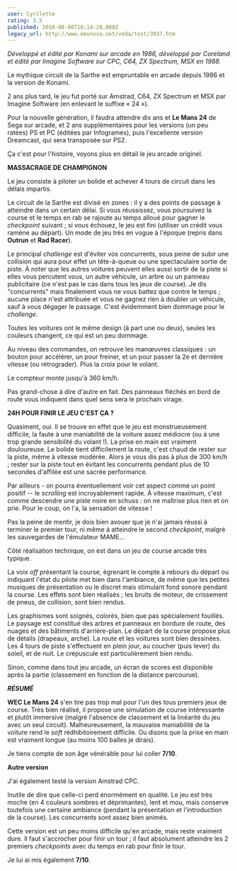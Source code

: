 ```yaml
---
user: Cyrilette
rating: 3.5
published: 2010-08-08T16:14:28.000Z
legacy_url: http://www.emunova.net/veda/test/3937.htm
---
```

_Développé et édité par Konami sur arcade en 1986, développé par Coreland et édité par Imagine Software sur CPC, C64, ZX Spectrum, MSX en 1988\._  

  

Le mythique circuit de la Sarthe est empruntable en arcade depuis 1986 et la version de Konami.  

2 ans plus tard, le jeu fut porté sur Amstrad, C64, ZX Spectrum et MSX par Imagine Software (en enlevant le suffixe « 24 »).  

Pour la nouvelle génération, il faudra attendre dix ans et **Le Mans 24** de Sega sur arcade, et 2 ans supplémentaires pour les versions (un peu ratées) PS et PC (éditées par Infogrames), puis l'excellente version Dreamcast, qui sera transposée sur PS2\.  

Ça c'est pour l'histoire, voyons plus en détail le jeu arcade originel.  

  

**MASSACRAGE DE CHAMPIGNON**  

Le jeu consiste à piloter un bolide et achever 4 tours de circuit dans les délais impartis.  

Le circuit de la Sarthe est divisé en zones : il y a des points de passage à atteindre dans un certain délai. Si vous réussissez, vous poursuivez la course et le temps en rab se rajoute au temps alloué pour gagner le _checkpoint_ suivant ; si vous échouez, le jeu est fini (utiliser un crédit vous ramène au départ). Un mode de jeu très en vogue à l'époque (repris dans **Outrun** et **Rad Racer**).  

  

Le principal _challenge_ est d'éviter vos concurrents, sous peine de subir une collision qui aura pour effet un tête-à-queue ou une spectaculaire sortie de piste. À noter que les autres voitures peuvent elles aussi sortir de la piste si elles vous percutent vous, un autre véhicule, un arbre ou un panneau publicitaire (ce n'est pas le cas dans tous les jeux de course). Je dis "concurrents" mais finalement vous ne vous battez que contre le temps ; aucune place n'est attribuée et vous ne gagnez rien à doubler un véhicule, sauf à vous dégager le passage. C'est évidemment bien dommage pour le _challenge_.  

Toutes les voitures ont le même design (à part une ou deux), seules les couleurs changent, ce qui est un peu dommage.  

  

Au niveau des commandes, on retrouve les manœuvres classiques : un bouton pour accélérer, un pour freiner, et un pour passer la 2e et dernière vitesse (ou rétrograder). Plus la croix pour le volant.  

Le compteur monte jusqu'à 360 km/h.  

  

Pas grand-chose à dire d'autre en fait. Des panneaux fléchés en bord de route vous indiquent dans quel sens sera le prochain virage.  

  

**24H POUR FINIR LE JEU C'EST ÇA ?**  

Quasiment, oui. Il se trouve en effet que le jeu est monstrueusement difficile, la faute à une maniabilité de la voiture assez médiocre (ou à une trop grande sensibilité du volant !). La prise en main est vraiment douloureuse. Le bolide tient difficilement la route, c'est chaud de rester sur la piste, même à vitesse modérée. Alors je vous dis pas à plus de 300 km/h ; rester sur la piste tout en évitant les concurrents pendant plus de 10 secondes d'affilée est une sacrée performance.  

Par ailleurs - on pourra éventuellement voir cet aspect comme un point positif -- le _scrolling_ est incroyablement rapide. À vitesse maximum, c'est comme descendre une piste noire en schuss : on ne maîtrise plus rien et on prie. Pour le coup, on l'a, la sensation de vitesse !  

  

Pas la peine de mentir, je dois bien avouer que je n'ai jamais réussi à terminer le premier tour, ni même à atteindre le second _checkpoint_, malgré les sauvegardes de l'émulateur MAME...  

   

Côté réalisation technique, on est dans un jeu de course arcade très typique.  

La voix _off_ présentant la course, égrenant le compte à rebours du départ ou indiquant l'état du pilote met bien dans l'ambiance, de même que les petites musiques de présentation ou le discret mais stimulant fond sonore pendant la course. Les effets sont bien réalisés ; les bruits de moteur, de crissement de pneus, de collision, sont bien rendus.  

Les graphismes sont soignés, colorés, bien que pas spécialement fouillés. Le paysage est constitué des arbres et panneaux en bordure de route, des nuages et des bâtiments d'arrière-plan. Le départ de la course propose plus de détails (drapeaux, arche). La route et les voitures sont bien dessinées. Les 4 tours de piste s'effectuent en plein jour, au coucher (puis lever) du soleil, et de nuit. Le crépuscule est particulièrement bien rendu.  

  

Sinon, comme dans tout jeu arcade, un écran de scores est disponible après la partie (classement en fonction de la distance parcourue).  

  

**_RÉSUMÉ_**  

**WEC Le Mans 24** s'en tire pas trop mal pour l'un des tous premiers jeux de course. Très bien réalisé, il propose une simulation de course intéressante et plutôt immersive (malgré l'absence de classement et la linéarité du jeu avec un seul circuit). Malheureusement, la mauvaise maniabilité de la voiture rend le _soft_ rédhibitoirement difficile. Ou disons que la prise en main est vraiment longue (au moins 100 balles je dirais).  

  

Je tiens compte de son âge vénérable pour lui coller **7/10**.  

  

  

**Autre version**  

J'ai également testé la version Amstrad CPC.  

Inutile de dire que celle-ci perd énormément en qualité. Le jeu est très moche (en 4 couleurs sombres et déprimantes), lent et mou, mais conserve toutefois une certaine ambiance (pendant la présentation et l'introduction de la course). Les concurrents sont assez bien animés.  

Cette version est un peu moins difficile qu'en arcade, mais reste vraiment dure. Il faut s'accrocher pour finir un tour ; il faut absolument atteindre les 2 premiers _checkpoints_ avec du temps en rab pour finir le tour.  

Je lui ai mis également **7/10**.